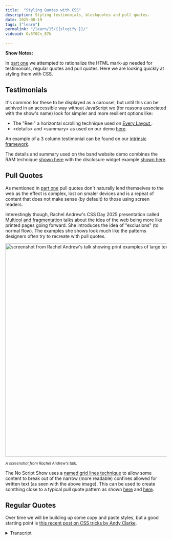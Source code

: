 ```yaml
---
title:  "Styling Quotes with CSS"
description: Styling testimonials, blockquotes and pull quotes.
date: 2025-08-19
tags: ["learn"]
permalink: "/learn/15/{{slugify }}/"
videoid: Ov5Y0Cn_87k

---
```


 **Show Notes:**

 In [part one](/24/) we attempted to rationalize the HTML mark-up needed for testimonials, regular quotes and pull quotes. Here we are looking quickly at styling them with CSS. 

## Testimonials

It's common for these to be displayed as a carousel, but until this can be achived in an accessible way without JavaScript we (for reasons associated with the show's name) look for simpler and more resilient options like:

- The "Reel" a horizontal scrolling technique used on [Every Layout ](https://every-layout.dev/).
- &lt;details&gt; and &lt;summary&gt; as used on our demo [here](https://band.here24.co/).

An example of a 3 column testimonial can be found on our [intrinsic framework](https://intrinsicframework.here24.co/testimonials/).

The details and summary used on the band website demo combines the RAM technique [shown here](https://intrinsicframework.here24.co/maximum-column-grid/) with the disclosure widget example [shown here](https://intrinsicframework.here24.co/disclosure-widget/).


## Pull Quotes

As mentioned in [part one](/24/) pull quotes don't naturally lend themselves to the web as the effect is complex, lost on smaler devices and is a repeat of content that does not make sense (by default) to those using screen readers.

Interestingly though, Rachel Andrew's CSS Day 2025 presentation called [Multicol and fragmentation](https://youtu.be/NfwDP9shxNQ?t=2445) talks about the idea of the web being more like printed pages going forward. She introduces the idea of "exclusions" (to normal flow). The examples she shows look much like the patterns designers often try to recreate with pull quotes. 

  <div class="popout center-me" >

  <img src="/img/exclusions.webp" loading="lazy" width="1200" height="665" alt="screenshot from Rachel Andrew's talk showing print examples of large text excluded from normal document flow.">

  <small> <em> A screenshot from Rachel Andrew's talk.</em></small>
</div>

The No Script Show uses a [named grid lines technique](https://layout-breakouts-builder.vercel.app/) to allow some content to break out of the narrow (more readable) confines allowed for written text (as seen with the above image). This can be used to create somthing close to a typical pull quote pattern as shown [here](https://band.here24.co/music/street-lights-album) and [here](https://band.here24.co/music/shadow-album).

## Regular Quotes

Over time we will be building up some copy and paste styles, but a good starting point is [this recent post on CSS tricks by Andy Clarke](https://css-tricks.com/getting-creative-with-quotes/).

<details> 
<summary>Transcript</summary>


[00:00:06] **Nathan Wrigley:** Hello there and welcome to the No Script Show. This video is a follow up to our podcast episode called Don't Quote Us On This, where we looked at some of the confusion there is when it comes to writing semantic HTML for testimonials, pull quotes, and regular article quotes.

You can find that at no script show slash 24, so the numerals two, four, and it's worth checking that out before watching this. Here though we're quickly looking at various approaches to styling these things. With CSS and as always, David Waumsley joins me over there with a lovely shirt today. Very nice.

Shall I put the screen on and crack on? 

[00:00:46] **David Waumsley:** Yeah, let's do that. 'cause this one will be quick. Okay. Because I haven't had the time to actually, do many variations of the sales on the things that we were talking about. Sure. But, I've got some things to point out. I think when it comes to testimonials, which we talked about first time, there is, it seems pretty common to me to see those put in carousels of some form or another.

And obviously with us being a no script show, there's reasons why we want to avoid things that require JavaScript. If we can. So we're looking for simpler, resilient options. So there are a couple here that. Thought I'd mention. and the first one is the, what is called the Real by Hayden Pickin because he's getting a mention again and Andy Bell in their every layout, and I use this on our site anyway, but I think it's a really good solution.

So if we go to their. cycle. See, it's been employed over here, so you just put the testimonials in this nice. And, looks nice so you can find it here. Unfortunately, the reel is under their premium thing, but if you want to see how it works, you can just go to the no script show and look at how we're using it.

okay. There you go. Yeah. Yeah. So if you could see the reel is effectively here, you can get the gist of how that is put together. It's horizontal scrolling. So that's one approach, instead of having a carousel when you've got a lot. Yeah. And you don't wanna take up too much, of the vertical space.

And another one, which, I should have brought it up actually. and we'll just show it here in effect. So I've done a little demo, which we'll use at some point. Let me just go to it, show you some reviews. So I've. Lay these out. But another way which I needed to use was to just use the thing which we talked about.

The sort of details. Details and summary. Correct? Yes. And I've got that as an example. And in fact, I'm combining two things, which are on our intrinsic framework. I'm combining this thing of setting a maximum column. So I've got the sort of CSS here where we can just set these up, how many we want, and then it creates this sort of, if I can resize this sort of situation, but it doesn't go beyond three or whatever we set it to, put that inside the same thing.

Let me just go back to. Our homepage where I can see it. And, we've moved on since then. Let me have a look for the disclosure widget. So yeah, so I'm just using the same disclosure widget there, but I'm sticking that ram technique, those, grids within that. I think that works quite well. I did it on a website.

In fact, I can just bring it up. If I can just search for this, earth. Affinity Center. Yeah, you've got the URL there. Yeah. if I just go into there a couple, it was a problem that I had. I don't think the markup is good as I have here, but we had all these different sort of, reviews, which he collected and he collected so many and they were in this carousel.

And I never realized until I had to remake the site how many were, and you could see wow. Yeah. So I thought, that was the best way to deal with that. yeah. So that, so you pushed them 

[00:04:06] **Nathan Wrigley:** into a container there, which has a maximum of whatever it was, six or something like that? 

[00:04:10] **David Waumsley:** Yeah. Yeah. So on this case and then they just, and it's quite nice because responsibly then it will just adjust.

Yeah. and I think, these are better, I dunno what you feel about them. I now hate it when I see a carousel for reviews. 

[00:04:26] **Nathan Wrigley:** I think the beauty of the. the details block is that everything is definitively hidden until you touch the details. you invoke the detail, you open it.

Yes. In fact, you open the accordion and then it's all. Available, whereas the carousel is somewhat available and you have to interact on an ongoing basis. So you have to continue to scroll and then scroll a bit more and then scroll a bit more and then scroll a bit more. If that works with your finger.

That kind of almost feels like on a mobile device that kind of sweepy. Sweepy, yeah, something. Something quite good about that. 'cause we're used to that with all the applications, but I think on a desktop your I Imple implementation with the details is better. Because it's all on. All off.

You toggle them all on, you toggle them all off. If you were to have, let's say that you had 50 on that page You just showed us that scroll bar is gonna be tiny. Maybe it's not 50, but It's a pro. Yes. it's probably not far off, is it? 

[00:05:30] **David Waumsley:** That on this though, I didn't do. So if we look at this one, if I go back to the, that one that I was doing, I limited the space.

[00:05:38] **Nathan Wrigley:** Yeah. You 

[00:05:39] **David Waumsley:** okay? 

[00:05:39] **Nathan Wrigley:** So you carried on with the scroll there. Interesting. Yeah. Okay. Yeah, so there's options. There's options. I actually. Quite like what you did, where you opened it all and then you had that big close button at the end. That seemed to work for me. Yes. Yeah. I think, I'm not a fan of the carousel either.

Basically I, I think it's had its day, it was interesting, but 

[00:05:59] **David Waumsley:** not, yeah, and I think this is why they argue on every layout and that you'll notice on websites that either of these guys have done, that they tend to employ the real quite a lot for their stuff because on a mobile. It does, you can do it with your finger, so it does, Scroll along quite nicely. so anyway, that's just a solution to avoid having to get into JavaScript until, the hope is because we had that initial excitement about, Google managing to put forward some new, HTML that would, give us carousels. Except it didn't, it didn't.

The thing is they called it accessible. And then, There was Susan Suan who Yeah. Did real experiments on it and said, no, actually it's not. So it's still ongoing. It's ongoing. It's not a work, we it's a work in progress. It's not finished. Yeah. Yeah, exactly. So that might get changed over the time.

I'll just, Let's just go over, I did do on a intrinsic framework, I did mock up. If anyone wants the sort of way I've coded this up with these example testimonial here, I'll probably keep adding to these. so I've put in the HTML, which we were talking about in the way that we would do it now, given What we learned in the. The first part of this, and then here there's not much to say on it. so basically if we look at this, so how it works is that we start mobile first. So we just set those up. Yep. And then have them go into the grid past a certain point Into the three, which not that difficult for anyone to set up.

there were a couple of things here that I put in the code, which I thought were quite interesting. and new one was, and, people who are watching this show won't get it. But you had, an accessibility expert look at our site, didn't you? Yeah. Joe Dolson. Yeah. Yeah. Joel Dolson and I, although I saw it, he reminded me how we could use it.

So I'm using it here to put in this sort of. CSS generated content here and then escape it from screen readers by just putting in a blank, which we, which is new CSS Alt that we can have with this. Yeah, that was novel, wasn't it? 

[00:08:17] **Nathan Wrigley:** Yeah. So you had to have a blank for it to work. So like in effect, you think it not being there would be superior, but having a container with nothing in it was in fact what you needed to do, which is curious.

[00:08:33] **David Waumsley:** Yeah, so I'm able to just put this with the little stars just so it's decorative. Yeah, it looks nice. Doesn't mean anything at all. Yeah. But you can do it. And as we can now do it with generated content without, having that read out to screen readers, which is quite nice. The other thing that was just employed on there, which is worth, as I say, we use a media query then to bring in the grids and I've just put three columns on this one.

It could be anything. Yeah. And any other thing that I've put in there. When it does get to that, I wanted to use sub grid. To make sure that whatever size of the quote is here, that the people and their details line up. They all stay the same. Yeah. They all line up at the bottom. Yeah. Yeah. It's in a subgrid related to that, but That's it really. There's lots of different ways. Nice. Yeah. It's just a simple thing, but it's a good starting point when we do our projects or something to say, oh, that's how I coded it up before, 

[00:09:26] **Nathan Wrigley:** just to say, obviously I'm putting the URL on the screen if you want to get. This, if you wanna be able to see where this code is, you can obviously look in the URL bar on our screen, but head to no script show slash learn slash one five number 15, and the links as you can see on the screen are right there.

Just click on them and you'll be able to get to all of these bits and pieces. Sorry to interrupt. 

[00:09:47] **David Waumsley:** no, it's good. so I think that just covers testimonials. So let's go back to pull quotes again, something which I've, I think maybe ever used once in my career. Do you 

[00:09:58] **Nathan Wrigley:** know what, when you see them in a printed magazine, which we can now see on the screen, so we're looking at, I don't know, maybe it's, some magazine, vanity Fair or National Geographic or whatever it may be there, man.

Is it effective? It's like super effective, especially as the, you've got this columned layout of text, like it just jumps at you does, it really stands out. Yeah. Typically in on the web, we're never gonna employ three columns of text like that. So I think the opportunity to make it stand out quite as effectively as that is less.

But there, it's profound. it's like it's the first thing you're gonna look at. You can't escape it. It's brilliant. 

[00:10:38] **David Waumsley:** Yeah, no, design wise, and you can understand why people love these pull quotes. 'cause a lot of the designers who've gone to the web started in print, didn't they? And they want this.

So in contradiction to what we was talking about in the first part with Jeremy, Keith's argument, why do we have these on the web? They don't suit the web at all. because the duplicate content, annoying people, 'cause screen readers can't understand it. And then we have it. Technical difficulties of making these work on all screens.

And there's good reasons not to have poll quotes, but interestingly, just recently, it was released actually on YouTube, so you can actually watch the Talk by Rachel Andrews, for the CSS day. Thousand 25 and later in there, I've actually linked to the timestamp where she shows this and she talks a lot.

She's talking about multi columns, which I use quite a lot, this way of being able to just automatically generate columns and she's working on the spec of that Uhhuh. One of the big problems she has is multicolor and fragmentation. Fragmentation is about how you control what automatically gets shipped over to the next row.

Yeah. Anyway, so that's mainly what it talks about. But she also talks about the idea of exclusions. So it's not there in HTML, but she's asking the basic question, how much do we need it? Because with exclusions, the idea that you could exclude something from the normal flow, Rather than a sort of fragmentation that's excluded from the normal flow, everything can go around it.

And of course when you think about it, that's exactly what we'd want for things like pull quotes like this, Yeah. 

[00:12:14] **Nathan Wrigley:** So does it sit somewhere else then? can you, in this idea, would you specify it would belong at the end? or would it just disappear entirely, if So it'd be presentation.

It'd be there, but you wouldn't be able to see it. For example, on a screen reader, it would just evaporate. 

[00:12:34] **David Waumsley:** I dunno the answer to this. I think if there's a demand for it, they'll start to look into how they can implement this. So the implementations are known at the moment, but while she's looking at it, how much do we want these kind of design patterns?

And she does make a point, updating 'cause generally, and she would be part of that group. We've generally said, look, the web isn't like print, no, forget that. But as she started to look at fragmentation, she started to look at how you might fragment these things. Particularly some people still want to print.

And in fact you can print our articles actually, 'cause I put the code in for that. She's thinking that you now can fragment stuff. So things go into pages. So if we want the web can behave a little bit more Print, Yeah. And 

[00:13:18] **Nathan Wrigley:** honestly looking, okay, this is a curious aside. For the first time in probably 15 years, I subscribed to a magazine last week and it arrived, and I just loved it.

Because the way it was presented and the way it was laid out was just so alien to me. And I did that curious thing where I tried to, I forgot, and I literally tried to pinch and zoom and on a bit of text and then I laughed at myself as I did it, but it was so pleasurable to see. Quirky layouts.

Yes. That obviously at the moment we've pushed against that. It's we just want this one column. why do we want this one column? increasingly, we obviously on a mobile that would be desirable, but on a big screen, which many of us have got the privilege of having something quirky would be interesting.

Columned layouts. Why not? Yeah. it's fascinating and it's artistic. Yes, as much as anything else, it lends some sort of, okay, this, they're credible, they're artistic, this is what they do, vanity Fair or something, or Vogue or whatever. something like that would really be able to lean into that, wouldn't they?

Because that's their whole thing is creativity and artistry and all of that. Yeah. Okay. 

[00:14:41] **David Waumsley:** I would trust Rachel Andrews if she was behind the spec on it. Obviously that's one of her jobs, as she says. 'cause no one else wanted it. 'cause the multi Coles have been around for quite some time. yeah. Up there.

But nobody uses them, right? I do. quite a lot now. Okay. You use them. Okay. But you, it, that's where, the spec isn't as it should be. 'cause there's been lots of ideas and that's around fragmentation about the fact that, when you put something into multi coal, then you have to control what is falling as you change your screen sizes.

Yeah. And sometimes that can be awkward. So you can, that's the fragmentation side, but it does lead onto the question. And the same also, it links into what she's done with grid and the future spec of grid, where now we can. with CSS, we, it, we can control right? how things are read out to screen readers, right?

When our design patterns are going all over the place. 

[00:15:36] **Nathan Wrigley:** so the browser could intelligently apportion the. 3000 words of text into manageable, three column layouts in a grid or something like that. 

[00:15:47] **David Waumsley:** yes, but it's more about just when our layouts, the problem is, if we put something left and right or something and it falls underneath, but it falls the other way.

Yeah, exactly. Yeah. It's gotta be able to, it's gotta read the dom order, but the dom order's going to need to change with the CSS that's moving that around visually. Yeah. that's coming into grid. So I imagine within this, I mean I guess you're thinking ahead, at the moment it's just at the stage of do we want this, is there a big demand for this?

Because obviously there's a lot of work to do, there's a lot of convincing the browsers to get on board with the how to solve this. It's an interesting 

[00:16:22] **Nathan Wrigley:** kind of reversal of the last 10 years of. The internet it feels like, but it's nice. I think it's a brilliant, it's quite refreshing. 

[00:16:30] **David Waumsley:** Yes. Yes. So I think, yes, really interesting.

I think that's, anyway, there's just that. But in terms of, in terms of pull quotes, 'cause they are quite difficult to do. I've done a little cheat, which I think works because we use on the no script show. In fact, I can even do this probably if I just put the inspect on here. I just show it quite easily.

We are, as you can see here, probably just about, we can see the lines so I can have content as I'm, in fact showing here it's breaking it out of the main body without having to open up a new div. So I thought the next thing, and I did it here, let me just bring this up. just on that demo thing, you could use the same, yeah, there you go.

Yeah, so it's a pretty easy thing. We would use that as standard to do that there. And then I did another one, so 

[00:17:23] **Nathan Wrigley:** that's nice. I really like that. 

[00:17:26] **David Waumsley:** Yeah. So it looks okay as it moves to whatever size you've got. 'cause it starts to move a little bit in until it's just that regular old heading it looks like almost, doesn't it?

Yeah. Yeah. And these name line things are easy. And I just did another one. Which one did I open? Let's have a look at this one. This is a bit more awkward. Good. Because then I, and I've had to put the text. So this is what is a sort of pop out size. And then I've had to book Yeah, the text. Yeah, that's a curious, 

[00:17:52] **Nathan Wrigley:** that's a curious demonstration of limitations.

'cause you really want the text to wrap and I suppose it now it suddenly works, but on deck and do you know what it's not. Jankey, but I can see why it might annoy your aesthetics. it might, because a 

[00:18:07] **David Waumsley:** lot of the pull quotes here are often lined up this side and then, yeah. Because I would've to do a lot of work to do that and I'm, and then if it was non left aligned for a right, for a left to right reader, that would be, yeah, that would be a faux part, 

[00:18:19] **Nathan Wrigley:** wouldn't it?

Okay. 

[00:18:20] **David Waumsley:** For anybody who doesn't know about, I think we've mentioned it before, if you want to make these nine, na named grid lines for your pages, then there's a great generator over here, that allows you to do that. So the link is in our show notes, so you can just set up your own grid lines. Yeah, once, once you've got the code for this, it's complex code.

Once you've got the code for this, you can just. Change the numbers you want for the w, is that 

[00:18:45] **Nathan Wrigley:** gonna be in the show notes as well? Will that be, yeah, the 

[00:18:48] **David Waumsley:** link to this generator, and we're using it all the time, it's on our site as well. So you can, again, just look at the code there, but I thought it does allow for that.

okay. We are going to do this quickly. I think that's all I needed to cover there. And then for regular quotes, luckily just as. In this thinking that, oh, I need to do some styling to show Then the lovely Andy Clark came to the rescue Yeah, exactly. With the CSS tricks article. So we'll have a look at that.

and it seems like a good starting point. He, in this article, which I won't go into, just gives a whole load of code for styling these different block quotes. Nice. And it's Andy Clark, so they're always beautiful as always. I. And that's really what they're brilliant 

[00:19:35] **Nathan Wrigley:** as well. Some of them aren't they?

They, I'm particularly drawn to these much more straightforward ones where it's just some sort of separator at the top and the bottom. Yes. I like that. Not quite so into the, I don't know, the icons at top and bottom and the surrounding it with a speech bubble or something. It's less for me.

But they're beautiful. You're right, they're very, they're quite nice actually, now that I've said that, quite like those. 

[00:19:59] **David Waumsley:** The one thing though I will notice here is this little, so we see this sort of really beautiful pull screen on his example here. Yeah. What he doesn't provide us with, maybe there'll be an article following this up because been using this demo site for different articles, but I'd love to know.

If he's actually turned that into a code and how he's done that. Yeah. and I suppose it's similar to what I've been showing there, but I would like to see how he goes about it. Yeah, that's interesting. But it's not there in the article. But otherwise there's, it's a good starting point I think to pick up some CSS to start with this and, yeah.

[00:20:35] **Nathan Wrigley:** So this is, on CSS tricks.com. Again, the link will be in the, the show notes. Yeah. there's the url, no script show slash learn slash 1 5 15. Yes. There we go. And I 

[00:20:49] **David Waumsley:** think I've lost my notes, but I Yeah, There's the end at the end. 

[00:20:55] **Nathan Wrigley:** We're at the end. 

[00:20:56] **David Waumsley:** We are at the end. Actually, if I just go back here, let's just check my notes.

Yeah, we're done. We're done. 

[00:21:02] **Nathan Wrigley:** Okay. In that case, I will, I will take your screen away and, and we'll just mention one more time where you can go and find it. the piece of content which came before this. So if you're curious about what we spoke about and the trials and tribulations from a kind of a technical point of view, but it's all.

Speech. woo. That didn't work. There we go. No script show slash 2 4 24. That's the, the preamble to this episode if you like. And obviously if you want the show notes there, you can find them. But if you want the bits and pieces for this one, no script show slash learn. Slash 1 5 15. So there we go.

That's it. We will see you next time. David, thanks so much for your, for your hard work. I'm riding on your coattails. Thanks a lot. Alright, see you next. Easy. Bye. Yeah, bye.
</details> 

